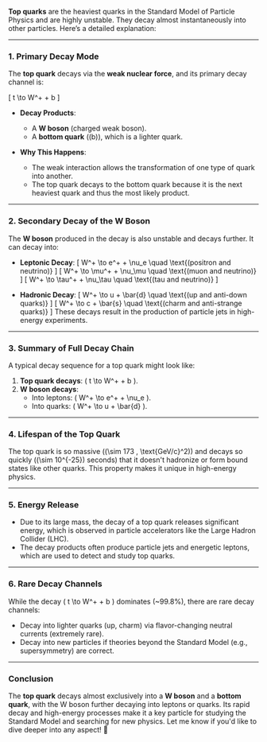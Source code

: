 **Top quarks** are the heaviest quarks in the Standard Model of Particle Physics and are highly unstable. They decay almost instantaneously into other particles. Here’s a detailed explanation:

---

### **1. Primary Decay Mode**
The **top quark** decays via the **weak nuclear force**, and its primary decay channel is:

\[
t \to W^+ + b
\]

- **Decay Products**:
  - A **W boson** (charged weak boson).
  - A **bottom quark** (\(b\)), which is a lighter quark.

- **Why This Happens**:
  - The weak interaction allows the transformation of one type of quark into another.
  - The top quark decays to the bottom quark because it is the next heaviest quark and thus the most likely product.

---

### **2. Secondary Decay of the W Boson**
The **W boson** produced in the decay is also unstable and decays further. It can decay into:
- **Leptonic Decay**:
  \[
  W^+ \to e^+ + \nu_e \quad \text{(positron and neutrino)} 
  \]
  \[
  W^+ \to \mu^+ + \nu_\mu \quad \text{(muon and neutrino)} 
  \]
  \[
  W^+ \to \tau^+ + \nu_\tau \quad \text{(tau and neutrino)} 
  \]

- **Hadronic Decay**:
  \[
  W^+ \to u + \bar{d} \quad \text{(up and anti-down quarks)} 
  \]
  \[
  W^+ \to c + \bar{s} \quad \text{(charm and anti-strange quarks)} 
  \]
  These decays result in the production of particle jets in high-energy experiments.

---

### **3. Summary of Full Decay Chain**
A typical decay sequence for a top quark might look like:
1. **Top quark decays**: \( t \to W^+ + b \).
2. **W boson decays**:
   - Into leptons: \( W^+ \to e^+ + \nu_e \).
   - Into quarks: \( W^+ \to u + \bar{d} \).

---

### **4. Lifespan of the Top Quark**
The top quark is so massive (\(\sim 173 \, \text{GeV/c}^2\)) and decays so quickly (\(\sim 10^{-25}\) seconds) that it doesn't hadronize or form bound states like other quarks. This property makes it unique in high-energy physics.

---

### **5. Energy Release**
- Due to its large mass, the decay of a top quark releases significant energy, which is observed in particle accelerators like the Large Hadron Collider (LHC).
- The decay products often produce particle jets and energetic leptons, which are used to detect and study top quarks.

---

### **6. Rare Decay Channels**
While the decay \( t \to W^+ + b \) dominates (~99.8%), there are rare decay channels:
- Decay into lighter quarks (up, charm) via flavor-changing neutral currents (extremely rare).
- Decay into new particles if theories beyond the Standard Model (e.g., supersymmetry) are correct.

---

### **Conclusion**
The **top quark** decays almost exclusively into a **W boson** and a **bottom quark**, with the W boson further decaying into leptons or quarks. Its rapid decay and high-energy processes make it a key particle for studying the Standard Model and searching for new physics. Let me know if you'd like to dive deeper into any aspect! 🚀

